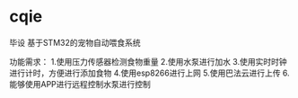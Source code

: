 # cqie
毕设
基于STM32的宠物自动喂食系统

功能需求：
1.使用压力传感器检测食物重量
2.使用水泵进行加水
3.使用实时时钟进行计时，方便进行添加食物
4.使用esp8266进行上网
5.使用巴法云进行上传
6.能够使用APP进行远程控制水泵进行控制